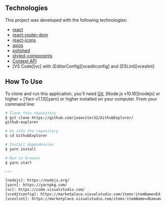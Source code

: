 

## Technologies

This project was developed with the following technologies:

- [react](https://reactjs.org/)
- [react-router-dom](https://reacttraining.com/react-router/web/guides/quick-start)
- [react-icons](https://react-icons.github.io/react-icons/)
- [axios](https://github.com/axios/axios)
- [polished](https://polished.js.org/)
- [styled-components](https://www.styled-components.com/)
- [Context API](https://pt-br.reactjs.org/docs/context.html)
- [VS Code][vc] with [EditorConfig][vceditconfig] and [ESLint][vceslint]

## How To Use

To clone and run this application, you'll need [Git](https://git-scm.com), [Node.js v10.16][nodejs] or higher + [Yarn v1.13][yarn] or higher installed on your computer. From your command line:

```bash
# Clone this repository
$ git clone https://github.com/joaovitor32/GithubExplorer/
github-explorer

# Go into the repository
$ cd GithubExplorer

# Install dependencies
$ yarn install

# Run in browser
$ yarn start

---

[nodejs]: https://nodejs.org/
[yarn]: https://yarnpkg.com/
[vc]: https://code.visualstudio.com/
[vceditconfig]: https://marketplace.visualstudio.com/items?itemName=EditorConfig.EditorConfig
[vceslint]: https://marketplace.visualstudio.com/items?itemName=dbaeumer.vscode-eslint
